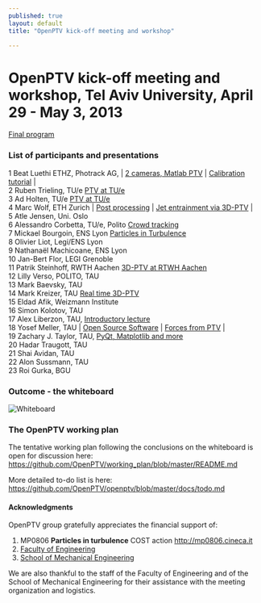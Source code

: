 ```yaml
---
published: true
layout: default
title: "OpenPTV kick-off meeting and workshop"

---
```


# OpenPTV kick-off meeting and workshop, Tel Aviv University, April 29 - May 3, 2013


[Final program](https://docs.google.com/spreadsheet/pub?key=0Ao8pBs4OPhMOdHdBbGsycnZKS3VvZTFZb1I1UzZQSkE&single=true&gid=0&output=html)

### List of participants and presentations

1	Beat Luethi	ETHZ, Photrack AG, | [2 cameras, Matlab PTV](http://snack.to/bt3wke2f) |  [Calibration tutorial](http://snack.to/bdkaxfs9) |   
2	Ruben Trieling, TU/e [PTV at TU/e](http://snack.to/btjehaqi)  
3	Ad Holten, TU/e  [PTV at TU/e](http://snack.to/btjehaqi)  
4	Marc Wolf, ETH Zurich | [Post processing](http://snack.to/bdp01lam) | [Jet entrainment via 3D-PTV](http://snack.to/bdcsz8lj) |   
5	Atle Jensen,	Uni. Oslo    
6	Alessandro Corbetta, TU/e, Polito [Crowd tracking](http://snack.to/btul75fn)  
7	Mickael Bourgoin, ENS Lyon [Particles in Turbulence](http://snack.to/bd15rmic)   
8	Olivier Liot, Legi/ENS Lyon  
9	Nathanaël Machicoane, ENS Lyon    
10	Jan-Bert Flor, LEGI Grenoble  
11	Patrik Steinhoff, RWTH Aachen  [3D-PTV at RTWH Aachen](http://snack.to/bdnqts03)  
12	Lilly Verso, POLITO, TAU  
13	Mark Baevsky, TAU  
14	Mark Kreizer, TAU  [Real time 3D-PTV](http://snack.to/bdxu3bry)  
15	Eldad Afik, Weizmann Institute  
16	Simon Kolotov, TAU  
17	Alex Liberzon, TAU, [Introductory lecture](http://snack.to/btunfdz6)  
18	Yosef Meller, TAU | [Open Source Software](http://snack.to/btnqts03) | [Forces from PTV](http://snack.to/bdhfdi8p) |   
19	Zachary J. Taylor, TAU, [PyQt, Matplotlib and more](http://www.zacharyjtaylor.com/2013/04/minimal-pyqt-demo-with-matplotlib.html)    
20	Hadar Traugott, TAU  
21	Shai Avidan, TAU  
22	Alon Sussmann, TAU  
23	Roi Gurka, BGU  


### Outcome - the whiteboard

![Whiteboard](https://lh3.googleusercontent.com/-lo8asJ5n6a4/UYQC81Qvx9I/AAAAAAAAPn4/5RcVIoVavV4/w884-h397/IMG_5901.jpg)

### The OpenPTV working plan

The tentative working plan following the conclusions on the whiteboard is open for discussion here: <https://github.com/OpenPTV/working_plan/blob/master/README.md> 

More detailed to-do list is here: <https://github.com/OpenPTV/openptv/blob/master/docs/todo.md>


#### Acknowledgments
OpenPTV group gratefully appreciates the financial support of:  
1. MP0806 **Particles in turbulence** COST action <http://mp0806.cineca.it>  
2. [Faculty of Engineering](http://www.eng.tau.ac.il/index.php?option=com_content&view=frontpage&Itemid=423&language=en-GB)  
3. [School of Mechanical Engineering](http://www.eng.tau.ac.il/index.php?option=com_content&view=article&id=195&Itemid=193&language=en-GB) 

We are also thankful to the staff of the Faculty of Engineering and of the School of Mechanical Engineering for their assistance with the meeting organization and logistics.
